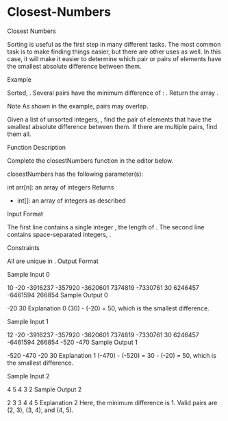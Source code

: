 # Closest-Numbers
Closest Numbers

Sorting is useful as the first step in many different tasks. The most common task is to make finding things easier, but there are other uses as well. In this case, it will make it easier to determine which pair or pairs of elements have the smallest absolute difference between them.

Example

Sorted, . Several pairs have the minimum difference of : . Return the array .

Note
As shown in the example, pairs may overlap.

Given a list of unsorted integers, , find the pair of elements that have the smallest absolute difference between them. If there are multiple pairs, find them all.

Function Description

Complete the closestNumbers function in the editor below.

closestNumbers has the following parameter(s):

int arr[n]: an array of integers
Returns
- int[]: an array of integers as described

Input Format

The first line contains a single integer , the length of .
The second line contains  space-separated integers, .

Constraints

All  are unique in .
Output Format

Sample Input 0

10
-20 -3916237 -357920 -3620601 7374819 -7330761 30 6246457 -6461594 266854 
Sample Output 0

-20 30
Explanation 0
(30) - (-20) = 50, which is the smallest difference.

Sample Input 1

12
-20 -3916237 -357920 -3620601 7374819 -7330761 30 6246457 -6461594 266854 -520 -470 
Sample Output 1

-520 -470 -20 30
Explanation 1
(-470) - (-520) = 30 - (-20) = 50, which is the smallest difference.

Sample Input 2

4
5 4 3 2
Sample Output 2

2 3 3 4 4 5
Explanation 2
Here, the minimum difference is 1. Valid pairs are (2, 3), (3, 4), and (4, 5).
